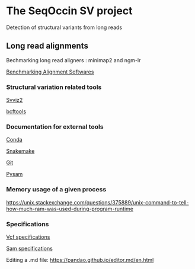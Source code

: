 # The SeqOccin SV project
Detection of structural variants from long reads

## Long read alignments
Bechmarking long read aligners : minimap2 and ngm-lr

[Benchmarking Alignment Softwares](BenchmarkAlign.md)


### Structural variation related tools

[Svviz2](Svviz2.md)

[bcftools](bcftools.md)

### Documentation for external tools

[Conda](Conda.md)

[Snakemake](Snakemake.md)

[Git](Git.md)

[Pysam](Pysam.md)

### Memory usage of a given process
https://unix.stackexchange.com/questions/375889/unix-command-to-tell-how-much-ram-was-used-during-program-runtime


### Specifications

[Vcf specifications](VcfSpecifications.md)

[Sam specifications](https://samtools.github.io/hts-specs/SAMv1.pdf)



Editing a .md file: https://pandao.github.io/editor.md/en.html
